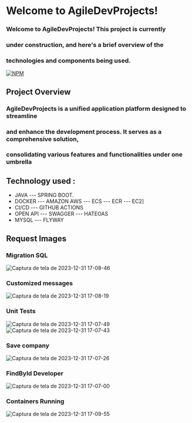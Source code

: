 # Welcome to AgileDevProjects!

### Welcome to AgileDevProjects! This project is currently 
### under construction, and here's a brief overview of the 
### technologies and components being used.

[![NPM](https://img.shields.io/npm/l/react)](https://github.com/JoelMaciel/Product-Catalog/blob/readm/LICENCE)

## Project Overview
### AgileDevProjects is a unified application platform designed to streamline
### and enhance the development process. It serves as a comprehensive solution,
### consolidating various features and functionalities under one umbrella

## Technology used :
-  JAVA --- SPRING BOOT.
-  DOCKER --- AMAZON AWS --- ECS --- ECR --- EC2]
-  CI/CD  ---   GITHUB ACTIONS
-  OPEN API --- SWAGGER --- HATEOAS
-  MYSQL --- FLYWAY

## Request Images

### Migration SQL

![Captura de tela de 2023-12-31 17-08-46](https://github.com/JoelMaciel/AGILE-DEVELOPERS-PRJECTS/assets/77079093/0ef40c25-68b9-4ca6-8148-c424e65b2536)

### Customized messages
![Captura de tela de 2023-12-31 17-08-19](https://github.com/JoelMaciel/AGILE-DEVELOPERS-PRJECTS/assets/77079093/05d89b64-542f-472e-979d-2bbc4d0f1a2a)

### Unit Tests
![Captura de tela de 2023-12-31 17-07-49](https://github.com/JoelMaciel/AGILE-DEVELOPERS-PRJECTS/assets/77079093/090e030a-66d6-4400-991f-ce724271d276)
![Captura de tela de 2023-12-31 17-07-43](https://github.com/JoelMaciel/AGILE-DEVELOPERS-PRJECTS/assets/77079093/e2e380db-2e5f-4386-8ae5-dd92f8d17d2f)

### Save company
![Captura de tela de 2023-12-31 17-07-26](https://github.com/JoelMaciel/AGILE-DEVELOPERS-PRJECTS/assets/77079093/821bc3a2-a952-4bff-b2a7-928d1cd39144)

### FindById Developer
![Captura de tela de 2023-12-31 17-07-00](https://github.com/JoelMaciel/AGILE-DEVELOPERS-PRJECTS/assets/77079093/ed201e7e-ee11-472b-b0f1-bad9f03e1c9f)

### Containers Running
![Captura de tela de 2023-12-31 17-09-55](https://github.com/JoelMaciel/AGILE-DEVELOPERS-PRJECTS/assets/77079093/f30c9ba2-6304-4638-baaf-a2b435446715)

